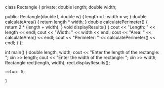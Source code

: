 class Rectangle {
private:
    double length;
    double width;

public:
    Rectangle(double l, double w) {
        length = l;
        width = w;
    }
    double calculateArea() {
        return length * width;
    }
    double calculatePerimeter() {
        return 2 * (length + width);
    }
    void displayResults() {
        cout << "Length: " << length << endl;
        cout << "Width: " << width << endl;
        cout << "Area: " << calculateArea() << endl;
        cout << "Perimeter: " << calculatePerimeter() << endl;
    }
};

int main() {
    double length, width;
    cout << "Enter the length of the rectangle: ";
    cin >> length;
    cout << "Enter the width of the rectangle: ";
    cin >> width;
    Rectangle rect(length, width);
    rect.displayResults();

    return 0;
}
